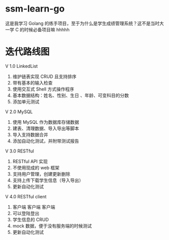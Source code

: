 # ssm-learn-go
这是我学习 Golang 的练手项目，至于为什么是学生成绩管理系统？这不是当时大一学 C 的时候必备项目嘛 hhhhh

# 迭代路线图
V 1.0 LinkedList
1. 维护链表实现 CRUD 且支持排序
2. 带有基本的输入检查
3. 使用交互式 Shell 方式操作程序
4. 基本数据结构：姓名、性别、生日 、年龄、可变科目的分数
5. 添加单元测试

V 2.0 MySQL
1. 使用 MySQL 作为数据库存储数据
2. 建表、清理数据、导入导出等脚本
3. 导入支持数据合并
4. 添加自动化测试，并附带测试报告

V 3.0 RESTful
1. RESTful API 实现
2. 不使用现成的 web 框架
3. 支持用户管理，创建更新删除
4. 支持上传下载学生信息（导入导出）
5. 更新自动化测试

V 4.0 RESTful client
1. 客户端 客户端 客户端
2. 可以登陆登出
3. 学生信息的 CRUD
4. mock 数据，便于没有服务端的时候测试
5. 更新自动化测试
